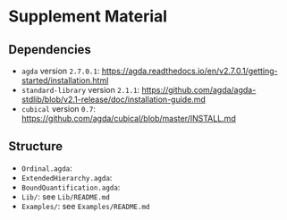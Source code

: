 # Supplement Material

## Dependencies

- `agda` version `2.7.0.1`: https://agda.readthedocs.io/en/v2.7.0.1/getting-started/installation.html
- `standard-library` version `2.1.1`: https://github.com/agda/agda-stdlib/blob/v2.1-release/doc/installation-guide.md
- `cubical` version `0.7`: https://github.com/agda/cubical/blob/master/INSTALL.md

## Structure

- `Ordinal.agda`: 
- `ExtendedHierarchy.agda`: 
- `BoundQuantification.agda`: 
- `Lib/`: see `Lib/README.md`
- `Examples/`: see `Examples/README.md`